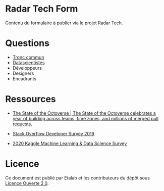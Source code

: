 # Radar Tech Form

Contenu du formulaire à publier via le projet Radar Tech.

# Questions

- [Tronc commun](commun.org)
- [Datascientistes](datascience.org)
- Développeurs
- Designers
- Encadrants

# Ressources

- [The State of the Octoverse | The State of the Octoverse celebrates a year of building across teams, time zones, and millions of merged pull requests.](https://octoverse.github.com/)

- [Stack Overflow Developer Survey 2019](https://insights.stackoverflow.com/survey/2019)

- [2020 Kaggle Machine Learning & Data Science Survey](https://www.kaggle.com/c/kaggle-survey-2020)

# Licence

Ce document est publié par Etalab et les contributeurs du dépôt sous [Licence Ouverte 2.0](LICENSE).


